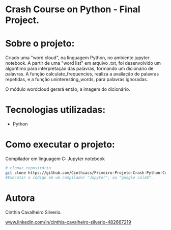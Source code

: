 # Crash Course on Python - Final Project.

# Sobre o projeto:

Criado uma "word cloud", na linguagem Python, no ambiente jupyter notebook. 
A partir de uma "word list" em arquivo .txt, foi desenvolvido um algorítimo para interpretação das palavras, formando um dicionário de palavras.
A função calculate_frequencies, realiza a avaliação de palavras repetidas, e a função uninteresting_words, para palavras ignoradas.

O módulo wordcloud gerará então, a imagem do dicionário.

# Tecnologias utilizadas:
- Python

# Como executar o projeto:

Compilador em linguagem C:
Jupyter notebook

```bash
# clonar repositório
git clone https://github.com/Cinthiacs/Primeiro-Projeto-Crash-Python-Coursera.git
#Executar o código em um compilador "Jupyter", ou "google colab".

```
# Autora

Cinthia Cavalheiro Silverio.

www.linkedin.com/in/cinthia-cavalheiro-silverio-482667219

